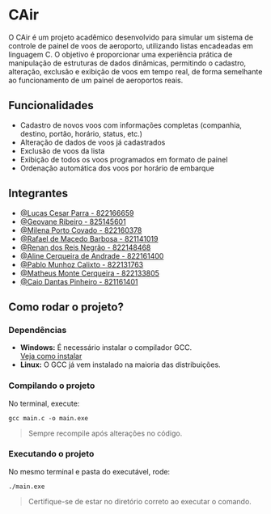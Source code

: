 # CAir

O CAir é um projeto acadêmico desenvolvido para simular um sistema de controle de painel de voos de aeroporto, utilizando listas encadeadas em linguagem C. O objetivo é proporcionar uma experiência prática de manipulação de estruturas de dados dinâmicas, permitindo o cadastro, alteração, exclusão e exibição de voos em tempo real, de forma semelhante ao funcionamento de um painel de aeroportos reais.

## Funcionalidades

- Cadastro de novos voos com informações completas (companhia, destino, portão, horário, status, etc.)
- Alteração de dados de voos já cadastrados
- Exclusão de voos da lista
- Exibição de todos os voos programados em formato de painel
- Ordenação automática dos voos por horário de embarque

## Integrantes

- [@Lucas Cesar Parra - 822166659](https://www.github.com/Caslu-Parra)
- [@Geovane Ribeiro - 825145601](https://github.com/geovanefern467)
- [@Milena Porto Coyado - 822160378](https://www.github.com/mictalks)
- [@Rafael de Macedo Barbosa - 821141019](https://www.github.com/RafaelMB20)
- [@Renan dos Reis Negrão - 822148468](https://www.github.com/RenanDRN)
- [@Aline Cerqueira de Andrade - 822161400](https://github.com/L1NEA)
- [@Pablo Munhoz Calixto - 822131763](https://github.com/PabloCalixto)
- [@Matheus Monte Cerqueira - 822133805](https://github.com/MatheusMC2)
- [@Caio Dantas Pinheiro - 821161401](https://github.com/caiopine)

## Como rodar o projeto?

### Dependências

- **Windows:** É necessário instalar o compilador GCC.  
  [Veja como instalar](https://dev.to/gamegods3/how-to-install-gcc-in-windows-10-the-easier-way-422j)
- **Linux:** O GCC já vem instalado na maioria das distribuições.

### Compilando o projeto

No terminal, execute:

```shell
gcc main.c -o main.exe
```
> Sempre recompile após alterações no código.

### Executando o projeto

No mesmo terminal e pasta do executável, rode:

```shell
./main.exe
```
> Certifique-se de estar no diretório correto ao executar o comando.